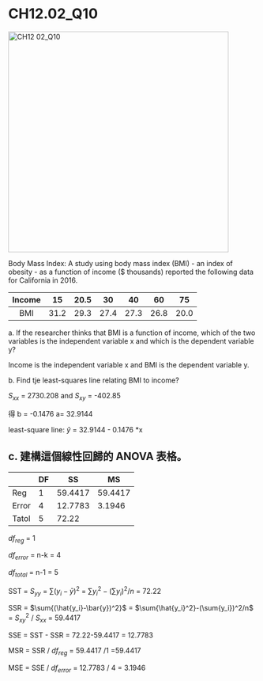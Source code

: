# CH12.02_Q10 #

<img width="446" alt="CH12 02_Q10" src="https://github.com/user-attachments/assets/62f4a5dc-aff4-4840-bb93-7c0bc8540a49" />

Body Mass Index: A study using body mass index (BMI) - an index of obesity - as a function of income ($ thousands) reported the following data for California in 2016.


| Income |  15  | 20.5 |  30  |	 40  |  60  |  75  |
|:------:|:----:|:----:|:----:|:----:|:----:|:----:|
| BMI    | 31.2 | 29.3 | 27.4 | 27.3 | 26.8 | 20.0 |

a. If the researcher thinks that BMI is a function of income, which of the two variables is the independent variable x and which is the dependent variable y?

Income is the independent variable x and BMI is the dependent variable y.

b. Find tje least-squares line relating BMI to income?


$S_{xx}$ = 2730.208 and $S_{xy}$ = -402.85 

得 b = -0.1476 a= 32.9144 

least-square line: $\hat{y}$ = 32.9144 - 0.1476 *x


c. 建構這個線性回歸的 ANOVA 表格。
---

|       | DF    | SS | MS |
| ----  | --    | -- | -- |
| Reg   | 1     | 59.4417  | 59.4417  |
| Error | 4     | 12.7783 |3.1946  |
| Tatol | 5     | 72.22 |

$df_{reg}$ = 1

$df_{error}$ = n-k = 4

$df_{total}$ = n-1 = 5
   
SST = $S_{yy}$ = $\sum{(y_i-\bar{y})^2}$ =  $\sum{y_i^2}-(\sum{y_i})^2/n$ = 72.22

SSR = $\sum{(\hat{y_i}-\bar{y})^2}$ = $\sum{\hat{y_i}^2}-(\sum{y_i})^2/n$ =  $S_{xy}^2$ / $S_{xx}$ = 59.4417

SSE = SST - SSR = 72.22-59.4417 = 12.7783

MSR = SSR / $df_{reg}$ = 59.4417 /1 =59.4417

MSE = SSE / $df_{error}$ = 12.7783 / 4 = 3.1946
